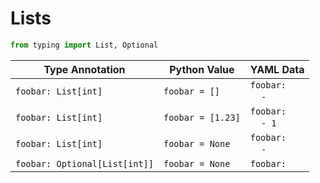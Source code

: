 # Lists

```python
from typing import List, Optional
```

| Type Annotation | Python Value | YAML Data |
| --- | --- | --- |
| `foobar: List[int]` | `foobar = []` | `foobar:`<br>&nbsp;&nbsp;&nbsp;&nbsp;`-` |
| `foobar: List[int]` | `foobar = [1.23]` | `foobar:`<br>&nbsp;&nbsp;&nbsp;&nbsp;`- 1` |
| `foobar: List[int]` | `foobar = None` | `foobar:`<br>&nbsp;&nbsp;&nbsp;&nbsp;`-` |
| `foobar: Optional[List[int]]` | `foobar = None` | `foobar: ` |
